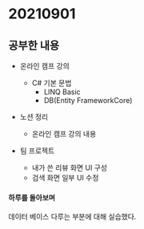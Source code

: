 # 20210901

## 공부한 내용
+ 온라인 캠프 강의
  - C# 기본 문법
    * LINQ Basic
    * DB(Entity FrameworkCore)
  
+ 노션 정리
  - 온라인 캠프 강의 내용
  
+ 팀 프로젝트
  - 내가 쓴 리뷰 화면 UI 구성
  - 검색 화면 일부 UI 수정

#### 하루를 돌아보며
데이터 베이스 다루는 부분에 대해 실습했다.
